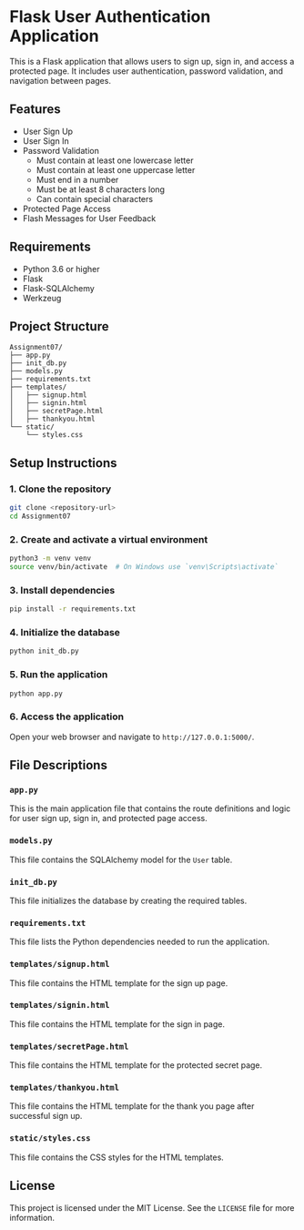 # Flask User Authentication Application

This is a Flask application that allows users to sign up, sign in, and access a protected page. It includes user authentication, password validation, and navigation between pages.

## Features

- User Sign Up
- User Sign In
- Password Validation
  - Must contain at least one lowercase letter
  - Must contain at least one uppercase letter
  - Must end in a number
  - Must be at least 8 characters long
  - Can contain special characters
- Protected Page Access
- Flash Messages for User Feedback

## Requirements

- Python 3.6 or higher
- Flask
- Flask-SQLAlchemy
- Werkzeug

## Project Structure

```
Assignment07/
├── app.py
├── init_db.py
├── models.py
├── requirements.txt
├── templates/
│   ├── signup.html
│   ├── signin.html
│   ├── secretPage.html
│   ├── thankyou.html
└── static/
    └── styles.css
```

## Setup Instructions

### 1. Clone the repository

```bash
git clone <repository-url>
cd Assignment07
```

### 2. Create and activate a virtual environment

```bash
python3 -m venv venv
source venv/bin/activate  # On Windows use `venv\Scripts\activate`
```

### 3. Install dependencies

```bash
pip install -r requirements.txt
```

### 4. Initialize the database

```bash
python init_db.py
```

### 5. Run the application

```bash
python app.py
```

### 6. Access the application

Open your web browser and navigate to `http://127.0.0.1:5000/`.

## File Descriptions

### `app.py`

This is the main application file that contains the route definitions and logic for user sign up, sign in, and protected page access.

### `models.py`

This file contains the SQLAlchemy model for the `User` table.

### `init_db.py`

This file initializes the database by creating the required tables.

### `requirements.txt`

This file lists the Python dependencies needed to run the application.

### `templates/signup.html`

This file contains the HTML template for the sign up page.

### `templates/signin.html`

This file contains the HTML template for the sign in page.

### `templates/secretPage.html`

This file contains the HTML template for the protected secret page.

### `templates/thankyou.html`

This file contains the HTML template for the thank you page after successful sign up.

### `static/styles.css`

This file contains the CSS styles for the HTML templates.

## License

This project is licensed under the MIT License. See the `LICENSE` file for more information.
